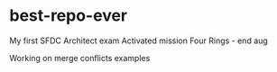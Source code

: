 # best-repo-ever
My first SFDC Architect exam
Activated mission Four Rings - end aug

Working on merge conflicts examples